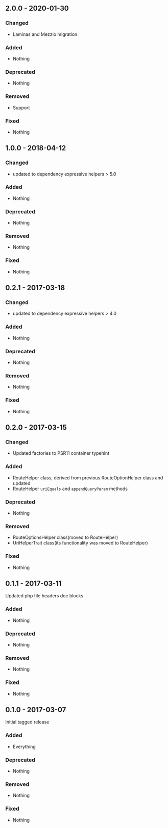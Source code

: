 ## 2.0.0 - 2020-01-30

### Changed
* Laminas and Mezzio migration.

### Added
* Nothing

### Deprecated
* Nothing

### Removed
* Support

### Fixed
* Nothing


## 1.0.0 - 2018-04-12

### Changed
* updated to dependency expressive helpers > 5.0

### Added
* Nothing

### Deprecated
* Nothing

### Removed
* Nothing

### Fixed
* Nothing


## 0.2.1 - 2017-03-18

### Changed
* updated to dependency expressive helpers > 4.0

### Added
* Nothing

### Deprecated
* Nothing

### Removed
* Nothing

### Fixed
* Nothing


## 0.2.0 - 2017-03-15

### Changed
* Updated factories to PSR11 container typehint

### Added
* RouteHelper class, derived from previous RouteOptionHelper class and updated
* RouteHelper `uriEquals` and `appendQueryParam` methods

### Deprecated
* Nothing

### Removed
* RouteOptionsHelper class(moved to RouteHelper)
* UriHelperTrait class(its functionality was moved to RouteHelper)

### Fixed
* Nothing


## 0.1.1 - 2017-03-11

Updated php file headers doc blocks

### Added
* Nothing

### Deprecated
* Nothing

### Removed
* Nothing

### Fixed
* Nothing


## 0.1.0 - 2017-03-07

Initial tagged release

### Added
* Everything

### Deprecated
* Nothing

### Removed
* Nothing

### Fixed
* Nothing
